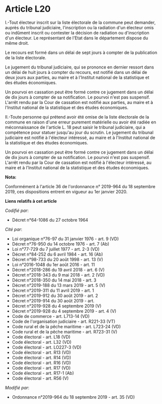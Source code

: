 # Article L20

I.-Tout électeur inscrit sur la liste électorale de la commune peut demander, auprès du   tribunal judiciaire, l'inscription
ou la radiation d'un électeur omis ou indûment inscrit ou contester la décision de radiation ou d'inscription d'un électeur.
Le représentant de l'Etat dans le département dispose du même droit. 

Le recours est formé dans un délai de sept jours à compter de la publication de la liste électorale. 

Le jugement du   tribunal judiciaire, qui se prononce en dernier ressort dans un délai de huit jours à compter du recours,
est notifié dans un délai de deux jours aux parties, au maire et à l'Institut national de la statistique et des études
économiques. 

Un pourvoi en cassation peut être formé contre ce jugement dans un délai de dix jours à compter de sa notification. Le
pourvoi n'est pas suspensif. L'arrêt rendu par la Cour de cassation est notifié aux parties, au maire et à l'Institut
national de la statistique et des études économiques. 

II.-Toute personne qui prétend avoir été omise de la liste électorale de la commune en raison d'une erreur purement
matérielle ou avoir été radiée en méconnaissance de l'article L. 18 peut saisir le   tribunal judiciaire, qui a compétence
pour statuer jusqu'au jour du scrutin. Le jugement du   tribunal judiciaire est notifié à l'électeur intéressé, au maire et à
l'Institut national de la statistique et des études économiques. 

Un pourvoi en cassation peut être formé contre ce jugement dans un délai de dix jours à compter de sa notification. Le
pourvoi n'est pas suspensif. L'arrêt rendu par la Cour de cassation est notifié à l'électeur intéressé, au maire et à
l'Institut national de la statistique et des études économiques.

**Nota:**

Conformément à l'article 36 de l'ordonnance n° 2019-964 du 18 septembre 2019, ces dispositions entrent en vigueur au 1er
janvier 2020.

**Liens relatifs à cet article**

_Codifié par_:

  - Décret n°64-1086 du 27 octobre 1964

_Cité par_:

  - Loi organique n°76-97 du 31 janvier 1976 - art. 9 (VD)
  - Décret n°76-950 du 14 octobre 1976 - art. 7 (Ab)
  - Loi n°77-729 du 7 juillet 1977 - art. 2-3 (VD)
  - Décret n°84-252 du 6 avril 1984 - art. 16 (Ab)
  - Décret n°98-733 du 20 août 1998 - art. 13 (V)
  - Loi n°2016-1048 du 1er août 2016 - art. 11
  - Décret n°2018-286 du 19 avril 2018 - art. 6 (V)
  - Décret n°2018-343 du 9 mai 2018 - art. 2 (VD)
  - Décret n°2018-350 du 14 mai 2018 - art. 3
  - Décret n°2019-188 du 13 mars 2019 - art. 5 (V)
  - Décret n°2019-311 du 11 avril 2019 - art. 1
  - Décret n°2019-912 du 30 août 2019 - art. 2
  - Décret n°2019-914 du 30 août 2019 - art.
  - Décret n°2019-928 du 4 septembre 2019 (V)
  - Décret n°2019-928 du 4 septembre 2019 - art. 4 (V)
  - Code de commerce - art. L713-14 (VD)
  - Code de l'organisation judiciaire - art. R221-33 (VT)
  - Code rural et de la pêche maritime - art. L723-24 (VD)
  - Code rural et de la pêche maritime - art. R723-31 (V)
  - Code électoral - art. L18 (VD)
  - Code électoral - art. L32 (VD)
  - Code électoral - art. LO227-3 (VD)
  - Code électoral - art. R13 (VD)
  - Code électoral - art. R14 (VD)
  - Code électoral - art. R16 (VD)
  - Code électoral - art. R17 (VD)
  - Code électoral - art. R17-1 (Ab)
  - Code électoral - art. R56 (V)

_Modifié par_:

  - Ordonnance n°2019-964 du 18 septembre 2019 - art. 35 (VD)

